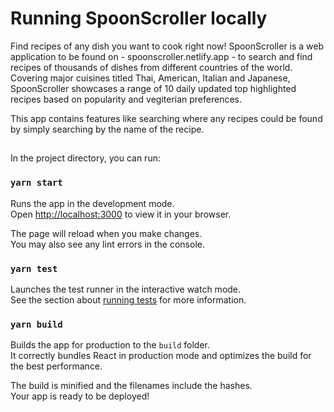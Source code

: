# Running SpoonScroller locally

Find recipes of any dish you want to cook right now! SpoonScroller is a web application to be found on - spoonscroller.netlify.app - to search and find recipes of thousands of dishes from different countries of the world. Covering major cuisines titled Thai, American, Italian and Japanese, SpoonScroller showcases a range of 10 daily updated top highlighted recipes based on popularity and vegiterian preferences. 

This app contains features like searching where any recipes could be found by simply searching by the name of the recipe.

##

In the project directory, you can run:

### `yarn start`

Runs the app in the development mode.\
Open [http://localhost:3000](http://localhost:3000) to view it in your browser.

The page will reload when you make changes.\
You may also see any lint errors in the console.

### `yarn test`

Launches the test runner in the interactive watch mode.\
See the section about [running tests](https://facebook.github.io/create-react-app/docs/running-tests) for more information.

### `yarn build`

Builds the app for production to the `build` folder.\
It correctly bundles React in production mode and optimizes the build for the best performance.

The build is minified and the filenames include the hashes.\
Your app is ready to be deployed!
